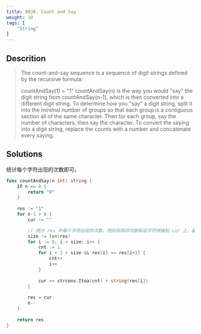 ```yaml
---
title: 0038. Count and Say
weight: 10
tags: [
    "String"
]
---
```

## Descrition
> The count-and-say sequence is a sequence of digit strings defined by the recursive formula:
> 
> countAndSay(1) = "1"
> countAndSay(n) is the way you would "say" the digit string from countAndSay(n-1), which is then converted into a different digit string.
> To determine how you "say" a digit string, split it into the minimal number of groups so that each group is a contiguous section all of the same character. Then for each group, say the number of characters, then say the character. To convert the saying into a digit string, replace the counts with a number and concatenate every saying.


## Solutions

统计每个字符出现的次数即可。

```go
func countAndSay(n int) string {
    if n == 0 {
        return "0"
    }   
    
    res := "1"
    for n-1 > 0 {
        cur := ""

		// 统计 res 中每个字符出现的次数，然后将再将次数和该字符拼接到 cur 上，最后将 cur 赋值给 res
        size := len(res)
        for i := 0; i < size; i++ {
            cnt := 1
            for i + 1 < size && res[i] == res[i+1] {
                cnt++
                i++
            }
            
            cur += strconv.Itoa(cnt) + string(res[i])
        }
        
        res = cur
        n--
    }
    
    return res
}
```
